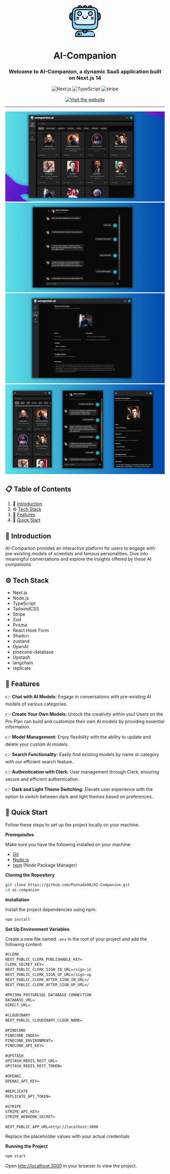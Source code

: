 <div align="center">
   <div ">
     <img width="100" src="public/ai.png" alt="Spotube Logo">
    <h1 align="center">AI-Companion</h1> 
   </div>
  
  <h3 align="center">Welcome to AI-Companion, a dynamic SaaS application built on Next.js 14 </h3>
  <div>
    <img src="https://img.shields.io/badge/-Next_JS_14-black?style=for-the-badge&logoColor=white&logo=nextdotjs&color=000000" alt="Next.js" />
    <img src="https://img.shields.io/badge/-TypeScript-black?style=for-the-badge&logoColor=white&logo=typescript&color=3178C6" alt="TypeScript" />
    <img src="https://img.shields.io/badge/-Stripe-black?style=for-the-badge&logoColor=white&logo=stripe&color=008CDD" alt="stripe" />
    <br/>
    <br/>
    <a href="https://ai-companion.dponnada.com"><img alt="Visit the website" height="56" src="https://cdn.jsdelivr.net/npm/@intergrav/devins-badges@3/assets/cozy/documentation/website_vector.svg">
    </a>
  </div>

  ---
  ![Evently Desktop](public/MainScreen.png)
  ![Evently Desktop](public/ChatScreen.png)
  ![Evently Mobile](public/CompanionEdit.png)
  ![Evently Mobile](public/MobileView.png)
</div>


## 📋 <a name="table">Table of Contents</a>

1. 🤖 [Introduction](#introduction)
2. ⚙️ [Tech Stack](#tech-stack)
3. 🔋 [Features](#features)
4. 🤸 [Quick Start](#quick-start)

## <a name="introduction">🤖 Introduction</a>

AI-Companion provides an interactive platform for users to engage with pre-existing models of scientists and famous personalities. Dive into meaningful conversations and explore the insights offered by these AI companions.

## <a name="tech-stack">⚙️ Tech Stack</a>

- Next.js
- Node.js
- TypeScript
- TailwindCSS
- Stripe
- Zod
- Prisma
- React Hook Form
- Shadcn
- zustand
- OpenAI
- pinecone-database
- Upstash
- langchain
- replicate

## <a name="features">🔋 Features</a>

👉 **Chat with AI Models:** Engage in conversations with pre-existing AI models of various categories.

👉 **Create Your Own Models:** Unlock the creativity within you! Users on the Pro Plan can build and customize their own AI models by providing essential information.

👉 **Model Management:** Enjoy flexibility with the ability to update and delete your custom AI models.

👉 **Search Functionality:** Easily find existing models by name or category with our efficient search feature..

👉 **Authentication with Clerk:** User management through Clerk, ensuring secure and efficient authentication.

👉 **Dark and Light Theme Switching:** Elevate user experience with the option to switch between dark and light themes based on preferences..

## <a name="quick-start">🤸 Quick Start</a>

Follow these steps to set up the project locally on your machine.

**Prerequisites**

Make sure you have the following installed on your machine:

- [Git](https://git-scm.com/)
- [Node.js](https://nodejs.org/en)
- [npm](https://www.npmjs.com/) (Node Package Manager)

**Cloning the Repository**

```bash
git clone https://github.com/Ponnada96/AI-Companion.git
cd ai-companion
```

**Installation**

Install the project dependencies using npm:

```bash
npm install
```

**Set Up Environment Variables**

Create a new file named `.env` in the root of your project and add the following content:

```env
#CLERK
NEXT_PUBLIC_CLERK_PUBLISHABLE_KEY=
CLERK_SECRET_KEY=
NEXT_PUBLIC_CLERK_SIGN_IN_URL=/sign-in
NEXT_PUBLIC_CLERK_SIGN_UP_URL=/sign-up
NEXT_PUBLIC_CLERK_AFTER_SIGN_IN_URL=/
NEXT_PUBLIC_CLERK_AFTER_SIGN_UP_URL=/

#PRISMA POSTGRESQL DATABASE CONNECTION
DATABASE_URL=
DIRECT_URL=

#CLOUDINARY 
NEXT_PUBLIC_CLOUDINARY_CLOUD_NAME=

#PINECONE
PINECONE_INDEX=
PINECONE_ENVIRONMENT=
PINECONE_API_KEY=

#UPSTASH
UPSTASH_REDIS_REST_URL=
UPSTASH_REDIS_REST_TOKEN=

#OPENAI
OPENAI_API_KEY=

#REPLICATE
REPLICATE_API_TOKEN=

#STRIPE
STRIPE_API_KEY=
STRIPE_WEBHOOK_SECRET=

NEXT_PUBLIC_APP_URL=http://localhost:3000
```

Replace the placeholder values with your actual credentials 

**Running the Project**

```bash
npm start
```

Open [http://localhost:3000](http://localhost:3000) in your browser to view the project.
